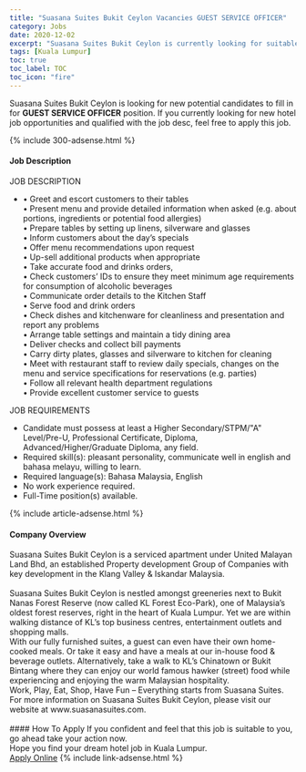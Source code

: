 ```yaml
---
title: "Suasana Suites Bukit Ceylon Vacancies GUEST SERVICE OFFICER" 
category: Jobs 
date: 2020-12-02 
excerpt: "Suasana Suites Bukit Ceylon is currently looking for suitable person to fill in the GUEST SERVICE OFFICER which positioned at Kuala Lumpur" 
tags: [Kuala Lumpur] 
toc: true 
toc_label: TOC 
toc_icon: "fire" 
--- 
```


<p>Suasana Suites Bukit Ceylon is looking for new potential candidates to fill in for <b>GUEST SERVICE OFFICER</b> position. If you currently looking for new hotel job opportunities and qualified with the job desc, feel free to apply this job.
</p>{% include 300-adsense.html %} 
<div><div><div><h4>Job Description</h4></div></div><div><div><span><div><div>JOB DESCRIPTION</div><ul><li>&#8226; Greet and escort customers to their tables<br>&#8226; Present menu and provide detailed information when asked (e.g. about portions, ingredients or potential food allergies)<br>&#8226; Prepare tables by setting up linens, silverware and glasses<br>&#8226; Inform customers about the day&#8217;s specials<br>&#8226; Offer menu recommendations upon request<br>&#8226; Up-sell additional products when appropriate<br>&#8226; Take accurate food and drinks orders,&#160;<br>&#8226; Check customers&#8217; IDs to ensure they meet minimum age requirements for consumption of alcoholic beverages<br>&#8226; Communicate order details to the Kitchen Staff<br>&#8226; Serve food and drink orders<br>&#8226; Check dishes and kitchenware for cleanliness and presentation and report any problems<br>&#8226; Arrange table settings and maintain a tidy dining area<br>&#8226; Deliver checks and collect bill payments<br>&#8226; Carry dirty plates, glasses and silverware to kitchen for cleaning<br>&#8226; Meet with restaurant staff to review daily specials, changes on the menu and service specifications for reservations (e.g. parties)<br>&#8226; Follow all relevant health department regulations<br>&#8226; Provide excellent customer service to guests</li></ul><div>JOB REQUIREMENTS</div><ul><li>Candidate must possess at least a Higher Secondary/STPM/"A" Level/Pre-U, Professional Certificate, Diploma, Advanced/Higher/Graduate Diploma, any field.</li><li>Required skill(s): pleasant personality, communicate well in english and bahasa melayu, willing to learn.</li><li>Required language(s): Bahasa Malaysia, English</li><li>No work experience required.</li><li>Full-Time position(s) available.</li></ul></div></span></div></div></div> 
{% include article-adsense.html %} 
<div><div><div><h4>Company Overview</h4></div></div><div><div><span><div><div>
	Suasana Suites Bukit Ceylon is a serviced apartment under United Malayan Land Bhd, an established Property development Group of Companies with key development in the Klang Valley &amp; Iskandar Malaysia.</div>
<div>
<br>
	Suasana Suites Bukit Ceylon is nestled amongst greeneries next to Bukit Nanas Forest Reserve (now called KL Forest Eco-Park), one of Malaysia&#8217;s oldest forest reserves, right in the heart of Kuala Lumpur. Yet we are within walking distance of KL&#8217;s top business centres, entertainment outlets and shopping malls.</div>
<div>
	With our fully furnished suites, a guest can even have their own home-cooked meals. Or take it easy and have a meals at our in-house food &amp; beverage outlets. Alternatively, take a walk to KL&#8217;s Chinatown or Bukit Bintang where they can enjoy our world famous hawker (street) food while experiencing and enjoying the warm Malaysian hospitality.</div>
<div>
	Work, Play, Eat, Shop, Have Fun &#8211; Everything starts from Suasana Suites.<br>
	For more information on Suasana Suites Bukit Ceylon, please visit our website at www.suasanasuites.com.<br>
	&#160;</div></div></span></div></div></div> 
#### How To Apply 
If you confident and feel that this job is suitable to you, go ahead take your action now. <br/> 
Hope you find your dream hotel job in Kuala Lumpur. <br/> 
<a href="https://www.jobstreet.com.my/en/job/guest-service-officer-4434503?jobId=jobstreet-my-job-4434503&sectionRank=1&token=0~b7c0b3df-2963-471c-8b12-1f44f719d534&fr=SRP%20View%20In%20New%20Ta" class="btn btn--info" target="_blank" rel="nofollow noopenner">Apply Online</a> 
{% include link-adsense.html %} 